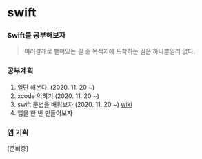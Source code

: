 # swift

### Swift를 공부해보자

> 여러갈래로 뻗어있는 길 중 목적지에 도착하는 길은 하나뿐일리 없다.

### 공부계획

1. 일단 해본다. (2020. 11. 20 ~)
2. xcode 익히기 (2020. 11. 20 ~)
3. swift 문법을 배워보자 (2020. 11. 20 ~) [wiki](https://github.com/GiPyoo/swift/wiki/Swift)
4. 앱을 한 번 만들어보자


### 앱 기획
[준비중]
